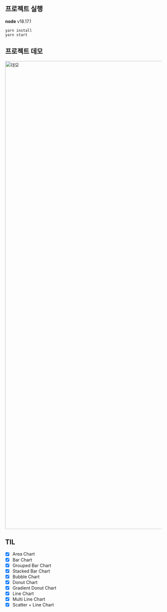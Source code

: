 <img src="https://capsule-render.vercel.app/api?section=header&type=waving&height=300&text=Study%20D3&color=timeGradient&fontSize=90" alt="" />

## 프로젝트 실행

**node** v18.17.1

```
yarn install
yarn start
```

## 프로젝트 데모

<img width="1500" alt="데모" src="https://github.com/akffkdahffkdgo77/study-d3js/assets/52883505/184cf48e-7ea8-4ab0-9edc-ab1f6320de4d">

## TIL

- [x] Area Chart
- [x] Bar Chart
- [x] Grouped Bar Chart
- [x] Stacked Bar Chart
- [x] Bubble Chart
- [x] Donut Chart
- [x] Gradient Donut Chart
- [x] Line Chart
- [x] Multi Line Chart
- [x] Scatter + Line Chart
